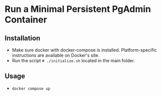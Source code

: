 # Run a Minimal Persistent PgAdmin Container

## Installation

- Make sure docker with docker-compose is installed. Platform-specific instructions are available on Docker's site.
- Run the script `# ./initialize.sh` located in the main folder.

## Usage

- `docker compose up`
